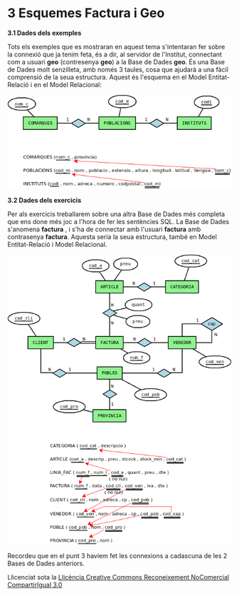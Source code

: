 # 3 Esquemes Factura i Geo

**3.1 Dades dels exemples**

Tots els exemples que es mostraran en aquest tema s'intentaran fer sobre la
connexió que ja tenim feta, és a dir, al servidor de l'Institut, connectant
com a usuari **geo** (contresenya **geo**) a la Base de Dades **geo**. És una
Base de Dades molt senzilleta, amb només 3 taules, cosa que ajudarà a una
fàcil comprensió de la seua estructura. Aquest és l'esquema en el Model
Entitat-Relació i en el Model Relacional:

![](geo.png)

**3.2 Dades dels  exercicis**

Per als exercicis treballarem sobre una altra Base de Dades més completa que
ens done més joc a l'hora de fer les sentències SQL. La Base de Dades
s'anomena **factura** , i s'ha de connectar amb l'usuari **factura** amb
contrasenya **factura**. Aquesta seria la seua estructura, també en Model
Entitat-Relació i Model Relacional.

![](factura.png)

Recordeu que en el punt 3 havíem fet les connexions a cadascuna de les 2 Bases
de Dades anteriors.



Llicenciat sota la  [Llicència Creative Commons Reconeixement NoComercial
CompartirIgual 3.0](http://creativecommons.org/licenses/by-nc-sa/3.0/)

